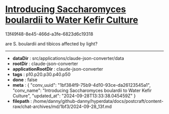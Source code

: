 # [Introducing Saccharomyces boulardii to Water Kefir Culture](https://claude.ai/chat/1bf384f9-75b9-4d10-93ce-da26123545a1)

13f49f48-8e45-466d-a3fe-6823d6c19318

are S. boulardii and tibicos affected by light?

---

* **dataDir** : src/applications/claude-json-converter/data
* **rootDir** : claude-json-converter
* **applicationRootDir** : claude-json-converter
* **tags** : p10.p20.p30.p40.p50
* **done** : false
* **meta** : {
  "conv_uuid": "1bf384f9-75b9-4d10-93ce-da26123545a1",
  "conv_name": "Introducing Saccharomyces boulardii to Water Kefir Culture",
  "updated_at": "2024-09-28T13:33:38.045459Z"
}
* **filepath** : /home/danny/github-danny/hyperdata/docs/postcraft/content-raw/chat-archives/md/1bf3/2024-09-28_13f.md